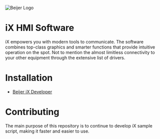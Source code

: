 ![Beijer Logo](https://mb.cision.com/Public/668/logo/80ef19c951201062_org.jpg)

# iX HMI Software
iX empowers you with modern tools to communicate. The software combines top-class graphics and smarter functions that provide intuitive operation on the spot. Not to mention the almost limitless connectivity to your other equipment through the extensive list of drivers.

# Installation
* [Beijer iX Developer](https://smartstore.beijerelectronics.com/en/Software/ix%20developer)

# Contributing
The main purpose of this repository is to continue to develop iX sample script, making it faster and easier to use. 
